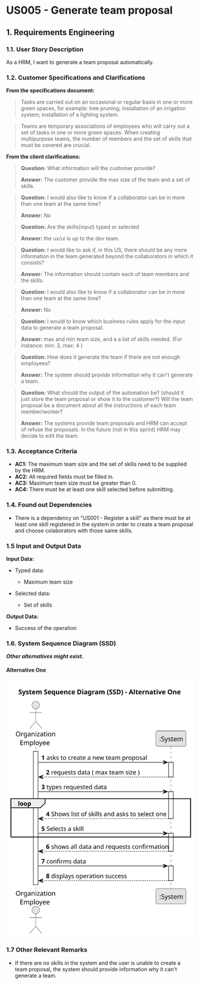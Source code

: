 # US005 - Generate team proposal

## 1. Requirements Engineering

### 1.1. User Story Description

As a HRM, I want to generate a team proposal automatically.

### 1.2. Customer Specifications and Clarifications 

**From the specifications document:**

>	Tasks are carried out on an occasional or regular basis in one or more green spaces,
for example: tree pruning; installation of an irrigation system; installation of a lighting
system.
 
>   Teams are temporary associations of employees who will carry out a set of tasks in
one or more green spaces. When creating multipurpose teams, the number of members
and the set of skills that must be covered are crucial.

**From the client clarifications:**

> **Question:** What information will the customer provide?
>
> **Answer:** The customer provide the max size of the team and a set of skills.

> **Question:** I would also like to know if a collaborator can be in more than one team at the same time?
>
> **Answer:** No

> **Question:** Are the skills(input) typed or selected
>
> **Answer:** the ux/ui is up to the dev team.

> **Question:** I would like to ask if, in this US, there should be any more information in the team generated beyond the collaborators in which it consists?
>
> **Answer:** The information should contain each of team members and the skills.

> **Question:** I would also like to know if a collaborator can be in more than one team at the same time?
>
> **Answer:** No

> **Question:** I would to know which business rules apply for the input data to generate a team proposal.
>
> **Answer:** max and min team size, and a a list of skills needed. (For instance: min: 3, max: 4 )

> **Question:** How does it generate the team if there are not enough employees?
> 
> **Answer:** The system should provide information why it can't generate a team.

> **Question:** What should the output of the automation be? (should it just store the team proposal or show it to the customer?)  Will the team proposal be a document about all the instructions of each team member/worker?
>
> **Answer:** The systems provide team proposals and HRM can accept of refuse the proposals. In the future (not in this sprint) HRM may decide to edit the team.

### 1.3. Acceptance Criteria

* **AC1:** The maximum team size and the set of skills need to be supplied by the HRM.
* **AC2:** All required fields must be filled in.
* **AC3:** Maximum team size must be greater than 0.
* **AC4:** There must be at least one skill selected before submitting.

### 1.4. Found out Dependencies

* There is a dependency on "US001 - Register a skill" as there must be at least one skill registered in the system in order to create a team proposal and choose colaborators with those same skills.

### 1.5 Input and Output Data

**Input Data:**

* Typed data:
    * Maximum team size
	
* Selected data:
    * Set of skills 

**Output Data:**

* Success of the operation

### 1.6. System Sequence Diagram (SSD)

**_Other alternatives might exist._**

#### Alternative One

![System Sequence Diagram - Alternative One](svg/us005-system-sequence-diagram-alternative-one.svg)

### 1.7 Other Relevant Remarks

* If there are no skills in the system and the user is unable to create a team proposal, the system should provide information why it can't generate a team.